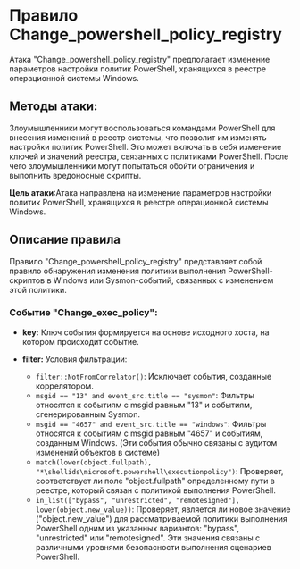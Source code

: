 # Правило Change_powershell_policy_registry

Атака "Change_powershell_policy_registry" предполагает изменение параметров настройки политик PowerShell, хранящихся в реестре операционной системы Windows.

## Методы атаки:

Злоумышленники могут воспользоваться командами PowerShell для внесения изменений в реестр системы, что позволит им изменять настройки политик PowerShell. Это может включать в себя изменение ключей и значений реестра, связанных с политиками PowerShell. После чего злоумышленники могут попытаться обойти ограничения и выполнить вредоносные скрипты.

**Цель атаки**:Атака направлена на изменение параметров настройки политик PowerShell, хранящихся в реестре операционной системы Windows.

## Описание правила

Правило "Change_powershell_policy_registry" представляет собой правило обнаружения изменения политики выполнения PowerShell-скриптов в Windows или Sysmon-событий, связанных с изменением этой политики.

### Событие "Change_exec_policy":

- **key:** Ключ события формируется на основе исходного хоста, на котором происходит событие.

- **filter:** Условия фильтрации:
  - `filter::NotFromCorrelator()`: Исключает события, созданные коррелятором.
  - `msgid == "13" and event_src.title == "sysmon"`: Фильтры относятся к событиям с msgid равным "13" и событиям, сгенерированным Sysmon.
  - `msgid == "4657" and event_src.title == "windows"`: Фильтры относятся к событиям с msgid равным "4657" и событиям, созданным Windows. (Эти события обычно связаны с аудитом изменений объектов в системе)
  - `match(lower(object.fullpath), "*\shellids\microsoft.powershell\executionpolicy")`: Проверяет, соответствует ли поле "object.fullpath" определенному пути в реестре, который связан с политикой выполнения PowerShell.
  - `in_list(["bypass", "unrestricted", "remotesigned"], lower(object.new_value))`: Проверяет, является ли новое значение ("object.new_value") для рассматриваемой политики выполнения PowerShell одним из указанных вариантов: "bypass", "unrestricted" или "remotesigned". Эти значения связаны с различными уровнями безопасности выполнения сценариев PowerShell.
